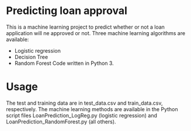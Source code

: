 # Predicting loan approval 
This is a machine learning project to predict whether or not a loan application will ne approved or not.
Three machine learning algorithms are available:
- Logistic regression
- Decision Tree
- Random Forest
Code written in Python 3.

# Usage
The test and training data are in test_data.csv and train_data.csv, respectively. 
The machine learning methods are available in the Python script files LoanPrediction_LogReg.py (logistic regression) and LoanPrediction_RandomForest.py (all others).
